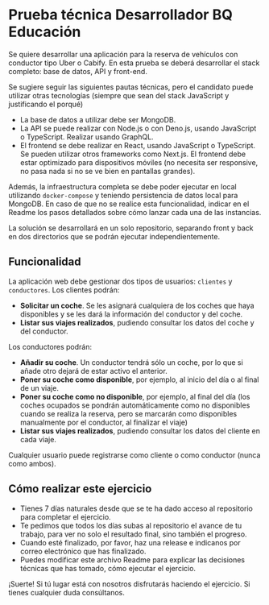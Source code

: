 # Prueba técnica Desarrollador BQ Educación

Se quiere desarrollar una aplicación para la reserva de vehículos con conductor tipo Uber o Cabify. En esta prueba se deberá desarrollar el stack completo: base de datos, API y front-end.

Se sugiere seguir las siguientes pautas técnicas, pero el candidato puede utilizar otras tecnologías (siempre que sean del stack JavaScript y justificando el porqué)
* La base de datos a utilizar debe ser MongoDB. 
* La API se puede realizar con Node.js o con Deno.js, usando JavaScript o TypeScript. Realizar usando GraphQL.
* El frontend se debe realizar en React, usando JavaScript o TypeScript. Se pueden utilizar otros frameworks como Next.js. El frontend debe estar optimizado para dispositivos móviles (no necesita ser responsive, no pasa nada si no se ve bien en pantallas grandes).

Además, la infraestructura completa se debe poder ejecutar en local utilizando `docker-compose` y teniendo persistencia de datos local para MongoDB. En caso de que no se realice esta funcionalidad, indicar en el Readme los pasos detallados sobre cómo lanzar cada una de las instancias.

La solución se desarrollará en un solo repositorio, separando front y back en dos directorios que se podrán ejecutar independientemente.

## Funcionalidad
La aplicación web debe gestionar dos tipos de usuarios: `clientes` y `conductores`. 
Los clientes podrán:
* **Solicitar un coche**. Se les asignará cualquiera de los coches que haya disponibles y se les dará la información del conductor y del coche. 
* **Listar sus viajes realizados**, pudiendo consultar los datos del coche y del conductor.

Los conductores podrán:
* **Añadir su coche**. Un conductor tendrá sólo un coche, por lo que si añade otro dejará de estar activo el anterior.
* **Poner su coche como disponible**, por ejemplo, al inicio del día o al final de un viaje.
* **Poner su coche como no disponible**, por ejemplo, al final del día (los coches ocupados se pondrán automáticamente como no disponibles cuando se realiza la reserva, pero se marcarán como disponibles manualmente por el conductor, al finalizar el viaje)
* **Listar sus viajes realizados**, pudiendo consultar los datos del cliente en cada viaje.

Cualquier usuario puede registrarse como cliente o como conductor (nunca como ambos).

## Cómo realizar este ejercicio
 * Tienes 7 días naturales desde que se te ha dado acceso al repositorio para completar el ejercicio.
 * Te pedimos que todos los días subas al repositorio el avance de tu trabajo, para ver no solo el resultado final, sino también el progreso.
 * Cuando esté finalizado, por favor, haz una release e indicanos por correo electrónico que has finalizado.
 * Puedes modificar este archivo Readme para explicar las decisiones técnicas que has tomado, cómo ejecutar el ejercicio.

¡Suerte! Si tú lugar está con nosotros disfrutarás haciendo el ejercicio. Si tienes cualquier duda consúltanos.
